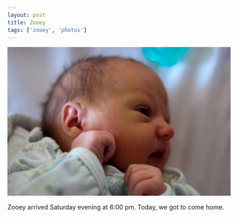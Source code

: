 ```yaml
---
layout: post
title: Zooey
tags: ['zooey', 'photos']
---
```


![Zooey :: Nikon D90](/media/2009/03/zooey.jpg)

Zooey arrived Saturday evening at 6:00 pm. Today, we got to come home.

